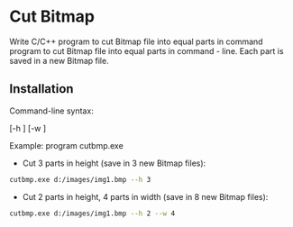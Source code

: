 # Cut Bitmap

Write C/C++ program to cut Bitmap file into equal parts in command program to cut Bitmap file into equal parts in command - line. Each part is saved in a new Bitmap file.

## Installation

Command-line syntax:

<program> <file Bmp> [-h <parts in height>] [-w <parts in width>]

Example: program cutbmp.exe

- Cut 3 parts in height (save in 3 new Bitmap files):

```bash
cutbmp.exe d:/images/img1.bmp --h 3
```

- Cut 2 parts in height, 4 parts in width (save in 8 new Bitmap files):

```bash
cutbmp.exe d:/images/img1.bmp --h 2 --w 4
```
